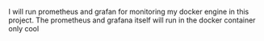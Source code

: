I will run prometheus and grafan for monitoring my docker engine in this project.
The prometheus and grafana itself will run in the docker container only
cool